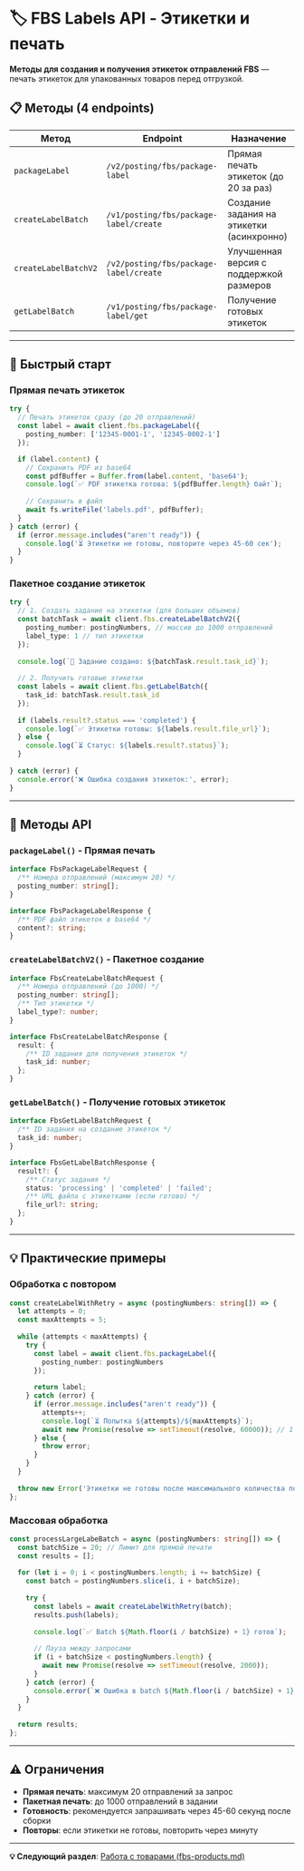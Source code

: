 # 🏷️ FBS Labels API - Этикетки и печать

**Методы для создания и получения этикеток отправлений FBS** — печать этикеток для упакованных товаров перед отгрузкой.

## 📋 Методы (4 endpoints)

| Метод | Endpoint | Назначение |
|-------|----------|------------|
| `packageLabel` | `/v2/posting/fbs/package-label` | Прямая печать этикеток (до 20 за раз) |
| `createLabelBatch` | `/v1/posting/fbs/package-label/create` | Создание задания на этикетки (асинхронно) |
| `createLabelBatchV2` | `/v2/posting/fbs/package-label/create` | Улучшенная версия с поддержкой размеров |
| `getLabelBatch` | `/v1/posting/fbs/package-label/get` | Получение готовых этикеток |

---

## 🚀 Быстрый старт

### Прямая печать этикеток
```typescript
try {
  // Печать этикеток сразу (до 20 отправлений)
  const label = await client.fbs.packageLabel({
    posting_number: ['12345-0001-1', '12345-0002-1']
  });

  if (label.content) {
    // Сохранить PDF из base64
    const pdfBuffer = Buffer.from(label.content, 'base64');
    console.log(`✅ PDF этикетка готова: ${pdfBuffer.length} байт`);
    
    // Сохранить в файл
    await fs.writeFile('labels.pdf', pdfBuffer);
  }
} catch (error) {
  if (error.message.includes("aren't ready")) {
    console.log('⏳ Этикетки не готовы, повторите через 45-60 сек');
  }
}
```

### Пакетное создание этикеток
```typescript
try {
  // 1. Создать задание на этикетки (для больших объемов)
  const batchTask = await client.fbs.createLabelBatchV2({
    posting_number: postingNumbers, // массив до 1000 отправлений
    label_type: 1 // тип этикетки
  });
  
  console.log(`🔄 Задание создано: ${batchTask.result.task_id}`);
  
  // 2. Получить готовые этикетки
  const labels = await client.fbs.getLabelBatch({
    task_id: batchTask.result.task_id
  });
  
  if (labels.result?.status === 'completed') {
    console.log(`✅ Этикетки готовы: ${labels.result.file_url}`);
  } else {
    console.log(`⏳ Статус: ${labels.result?.status}`);
  }
  
} catch (error) {
  console.error('❌ Ошибка создания этикеток:', error);
}
```

---

## 🎯 Методы API

### `packageLabel()` - Прямая печать
```typescript
interface FbsPackageLabelRequest {
  /** Номера отправлений (максимум 20) */
  posting_number: string[];
}

interface FbsPackageLabelResponse {
  /** PDF файл этикеток в base64 */
  content?: string;
}
```

### `createLabelBatchV2()` - Пакетное создание
```typescript
interface FbsCreateLabelBatchRequest {
  /** Номера отправлений (до 1000) */
  posting_number: string[];
  /** Тип этикетки */
  label_type?: number;
}

interface FbsCreateLabelBatchResponse {
  result: {
    /** ID задания для получения этикеток */
    task_id: number;
  };
}
```

### `getLabelBatch()` - Получение готовых этикеток
```typescript
interface FbsGetLabelBatchRequest {
  /** ID задания на создание этикеток */
  task_id: number;
}

interface FbsGetLabelBatchResponse {
  result?: {
    /** Статус задания */
    status: 'processing' | 'completed' | 'failed';
    /** URL файла с этикетками (если готово) */
    file_url?: string;
  };
}
```

---

## 💡 Практические примеры

### Обработка с повтором
```typescript
const createLabelWithRetry = async (postingNumbers: string[]) => {
  let attempts = 0;
  const maxAttempts = 5;
  
  while (attempts < maxAttempts) {
    try {
      const label = await client.fbs.packageLabel({
        posting_number: postingNumbers
      });
      
      return label;
    } catch (error) {
      if (error.message.includes("aren't ready")) {
        attempts++;
        console.log(`⏳ Попытка ${attempts}/${maxAttempts}`);
        await new Promise(resolve => setTimeout(resolve, 60000)); // 1 минута
      } else {
        throw error;
      }
    }
  }
  
  throw new Error('Этикетки не готовы после максимального количества попыток');
};
```

### Массовая обработка
```typescript
const processLargeLabeBatch = async (postingNumbers: string[]) => {
  const batchSize = 20; // Лимит для прямой печати
  const results = [];
  
  for (let i = 0; i < postingNumbers.length; i += batchSize) {
    const batch = postingNumbers.slice(i, i + batchSize);
    
    try {
      const labels = await createLabelWithRetry(batch);
      results.push(labels);
      
      console.log(`✅ Batch ${Math.floor(i / batchSize) + 1} готов`);
      
      // Пауза между запросами
      if (i + batchSize < postingNumbers.length) {
        await new Promise(resolve => setTimeout(resolve, 2000));
      }
    } catch (error) {
      console.error(`❌ Ошибка в batch ${Math.floor(i / batchSize) + 1}:`, error);
    }
  }
  
  return results;
};
```

---

## ⚠️ Ограничения

- **Прямая печать**: максимум 20 отправлений за запрос
- **Пакетная печать**: до 1000 отправлений в задании
- **Готовность**: рекомендуется запрашивать через 45-60 секунд после сборки
- **Повторы**: если этикетки не готовы, повторить через минуту

---

**💡 Следующий раздел**: [Работа с товарами (fbs-products.md)](./fbs-products.md)